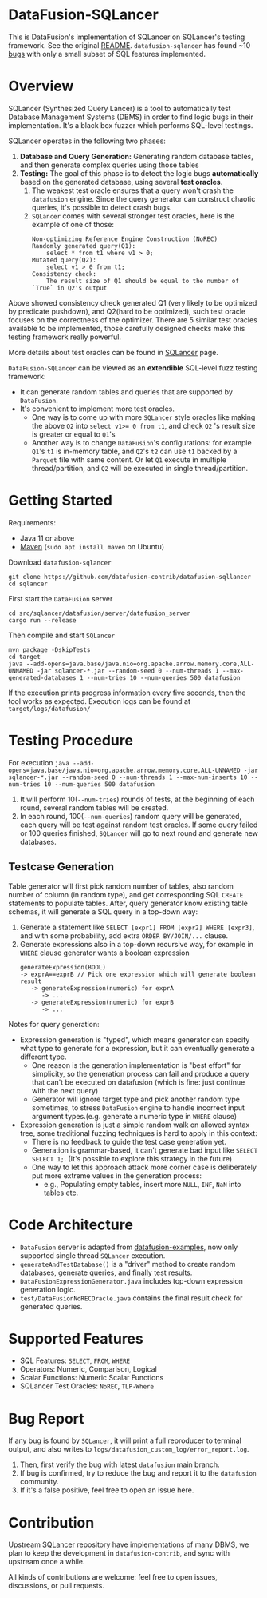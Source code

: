 # DataFusion-SQLancer
This is DataFusion's implementation of SQLancer on SQLancer's testing framework. See the original [README](https://github.com/sqlancer/sqlancer). 
`datafusion-sqlancer` has found ~10 [bugs](https://github.com/apache/datafusion/issues?q=is%3Aissue+label%3Abug+sqlancer+) with only a small subset of SQL features implemented.
# Overview
SQLancer (Synthesized Query Lancer) is a tool to automatically test Database Management Systems (DBMS) in order to find logic bugs in their implementation. It's a black box fuzzer which performs SQL-level testings.

SQLancer operates in the following two phases:

1. **Database and Query Generation:** Generating random database tables, and then generate complex queries using those tables
2. **Testing:** The goal of this phase is to detect the logic bugs **automatically** based on the generated database, using several **test oracles**.
	1. The weakest test oracle ensures that a query won't crash the `datafusion` engine. Since the query generator can construct chaotic queries, it's possible to detect crash bugs.
	2. `SQLancer` comes with several stronger test oracles, here is the example of one of those:
		```
		Non-optimizing Reference Engine Construction (NoREC)
		Randomly generated query(Q1): 
		    select * from t1 where v1 > 0;
		Mutated query(Q2): 
		    select v1 > 0 from t1;
		Consistency check:
		    The result size of Q1 should be equal to the number of `True` in Q2's output
		```
Above showed consistency check generated Q1 (very likely to be optimized by predicate pushdown), and Q2(hard to be optimized), such test oracle focuses on the correctness of the optimizer. There are 5 similar test oracles available to be implemented, those carefully designed checks make this testing framework really powerful.

More details about test oracles can be found in [SQLancer](https://github.com/sqlancer/sqlancer) page.

`DataFusion-SQLancer` can be viewed as an **extendible** SQL-level fuzz testing framework:
- It can generate random tables and queries that are supported by `DataFusion`.
- It's convenient to implement more test oracles.
	- One way is to come up with more `SQLancer` style oracles like making the above `Q2` into `select v1>= 0 from t1`, and check `Q2` 's result size is greater or equal to `Q1`'s
	- Another way is to change `DataFusion`'s configurations: for example `Q1`'s `t1` is in-memory table, and `Q2`'s `t2` can use `t1` backed by a `Parquet` file with same content. Or let `Q1` execute in multiple thread/partition, and `Q2` will be executed in single thread/partition.
# Getting Started

Requirements:
* Java 11 or above
* [Maven](https://maven.apache.org/) (`sudo apt install maven` on Ubuntu)

Download `datafusion-sqlancer`

```
git clone https://github.com/datafusion-contrib/datafusion-sqllancer
cd sqlancer
```

First start the `DataFusion` server

```
cd src/sqlancer/datafusion/server/datafusion_server
cargo run --release
```

Then compile and start `SQLancer`

```
mvn package -DskipTests
cd target
java --add-opens=java.base/java.nio=org.apache.arrow.memory.core,ALL-UNNAMED -jar sqlancer-*.jar --random-seed 0 --num-threads 1 --max-generated-databases 1 --num-tries 10 --num-queries 500 datafusion
```

If the execution prints progress information every five seconds, then the tool works as expected. Execution logs can be found at `target/logs/datafusion/`
# Testing Procedure
For execution `java --add-opens=java.base/java.nio=org.apache.arrow.memory.core,ALL-UNNAMED -jar sqlancer-*.jar --random-seed 0 --num-threads 1 --max-num-inserts 10 --num-tries 10 --num-queries 500 datafusion`
1. It will perform 10(`--num-tries`) rounds of tests, at the beginning of each round, several random tables will be created.
2. In each round, 100(`--num-queries`) random query will be generated, each query will be test against random test oracles. If some query failed or 100 queries finished, `SQLancer` will go to next round and generate new databases.
## Testcase Generation
Table generator will first pick random number of tables, also random number of column (in random type), and get corresponding SQL `CREATE` statements to populate tables.
After, query generator know existing table schemas, it will generate a SQL query in a top-down way:
1. Generate a statement like `SELECT [expr1] FROM [expr2] WHERE [expr3]`, and with some probability, add extra `ORDER BY/JOIN/...` clause.
2. Generate expressions also in a top-down recursive way, for example in `WHERE` clause generator wants a boolean expression
	```
	generateExpression(BOOL)
	-> exprA==exprB // Pick one expression which will generate boolean result
	   -> generateExpression(numeric) for exprA
	      -> ...
	   -> generateExpression(numeric) for exprB
	      -> ...
	```
Notes for query generation:
- Expression generation is "typed", which means generator can specify what type to generate for a expression, but it can eventually generate a different type.
	- One reason is the generation implementation is "best effort" for simplicity, so the generation process can fail and produce a query that can't be executed on datafusion (which is fine: just continue with the next query)
	- Generator will ignore target type and pick another random type sometimes, to stress `DataFusion` engine to handle incorrect input argument types.(e.g. generate a numeric type in `WHERE` clause) 
- Expression generation is just a simple random walk on allowed syntax tree, some traditional fuzzing techniques is hard to apply in this context:
	- There is no feedback to guide the test case generation yet.
	- Generation is grammar-based, it can't generate bad input like `SELECT SELECT 1;`. (It's possible to explore this strategy in the future)
	- One way to let this approach attack more corner case is deliberately put more extreme values in the generation process:
		- e.g., Populating empty tables, insert more `NULL`, `INF`, `NaN` into tables etc.
# Code Architecture
- `DataFusion` server is adapted from [datafusion-examples](https://github.com/apache/datafusion/blob/main/datafusion-examples/examples/flight/flight_sql_server.rs), now only supported single thread `SQLancer` execution.
- `generateAndTestDatabase()` is a "driver" method to create random databases, generate queries, and finally test results.
- `DataFusionExpressionGenerator.java` includes top-down expression generation logic.
- `test/DataFusionNoRECOracle.java` contains the final result check for generated queries.
# Supported Features
- SQL Features: `SELECT`, `FROM`, `WHERE`
- Operators: Numeric, Comparison, Logical
- Scalar Functions: Numeric Scalar Functions
- SQLancer Test Oracles: `NoREC`, `TLP-Where`
# Bug Report
If any bug is found by `SQLancer`, it will print a full reproducer to terminal output, and also writes to `logs/datafusion_custom_log/error_report.log`.
1. Then, first verify the bug with latest `datafusion` main branch.
2. If bug is confirmed, try to reduce the bug and report it to the `datafusion` community.
3. If it's a false positive, feel free to open an issue here.



# Contribution
Upstream [SQLancer](https://github.com/sqlancer/sqlancer) repository have implementations of many DBMS, we plan to keep the development in `datafusion-contrib`, and sync with upstream once a while.

All kinds of contributions are welcome: feel free to open issues, discussions, or pull requests.
